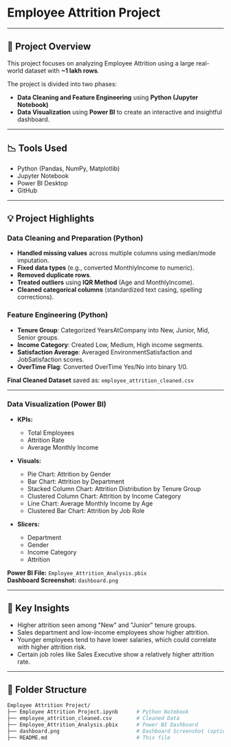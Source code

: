 # Employee Attrition Project

---

## 🔗 Project Overview

This project focuses on analyzing Employee Attrition using a large real-world dataset with **~1 lakh rows**.

The project is divided into two phases:
- **Data Cleaning and Feature Engineering** using **Python (Jupyter Notebook)**
- **Data Visualization** using **Power BI** to create an interactive and insightful dashboard.

---

## 📉 Tools Used

- Python (Pandas, NumPy, Matplotlib)
- Jupyter Notebook
- Power BI Desktop
- GitHub

---

## 💡 Project Highlights

### Data Cleaning and Preparation (Python)

- **Handled missing values** across multiple columns using median/mode imputation.
- **Fixed data types** (e.g., converted MonthlyIncome to numeric).
- **Removed duplicate rows**.
- **Treated outliers** using **IQR Method** (Age and MonthlyIncome).
- **Cleaned categorical columns** (standardized text casing, spelling corrections).

### Feature Engineering (Python)

- **Tenure Group**: Categorized YearsAtCompany into New, Junior, Mid, Senior groups.
- **Income Category**: Created Low, Medium, High income segments.
- **Satisfaction Average**: Averaged EnvironmentSatisfaction and JobSatisfaction scores.
- **OverTime Flag**: Converted OverTime Yes/No into binary 1/0.

**Final Cleaned Dataset** saved as: `employee_attrition_cleaned.csv`

---

### Data Visualization (Power BI)

- **KPIs:**
  - Total Employees
  - Attrition Rate
  - Average Monthly Income

- **Visuals:**
  - Pie Chart: Attrition by Gender
  - Bar Chart: Attrition by Department
  - Stacked Column Chart: Attrition Distribution by Tenure Group
  - Clustered Column Chart: Attrition by Income Category
  - Line Chart: Average Monthly Income by Age
  - Clustered Bar Chart: Attrition by Job Role

- **Slicers:**
  - Department
  - Gender
  - Income Category
  - Attrition

**Power BI File:** `Employee_Attrition_Analysis.pbix`  
**Dashboard Screenshot:** `dashboard.png`

---

## 🌟 Key Insights

- Higher attrition seen among "New" and "Junior" tenure groups.
- Sales department and low-income employees show higher attrition.
- Younger employees tend to have lower salaries, which could correlate with higher attrition risk.
- Certain job roles like Sales Executive show a relatively higher attrition rate.

---

## 📂 Folder Structure

```bash
Employee Attrition Project/
├── Employee Attrition Project.ipynb      # Python Notebook
├── employee_attrition_cleaned.csv        # Cleaned Data
├── Employee_Attrition_Analysis.pbix      # Power BI Dashboard
├── dashboard.png                         # Dashboard Screenshot (optional)
├── README.md                             # This file
